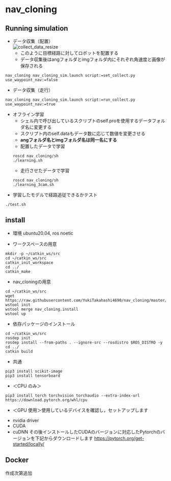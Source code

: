 # nav_cloning

## Running simulation
- データ収集（配置）  
![collect_data_resize](https://github.com/YukiTakahashi4690/nav_cloning/assets/72371474/d3e43a62-31b8-4a51-b581-4c9d201a0ebb)  
    - このように目標経路に対してロボットを配置する
    - データ収集後はangフォルダとimgフォルダ内にそれぞれ角速度と画像が保存される  
```
nav_cloning nav_cloning_sim.launch script:=set_collect.py use_waypoint_nav:=false
```
- データ収集（走行）
```
nav_cloning nav_cloning_sim.launch script:=run_collect.py use_waypoint_nav:=true
```
- オフライン学習
    - シェル内で呼び出しているスクリプトのself.proを使用するデータフォルダ名に変更する
    - スクリプト内のself.dataもデータ数に応じて数値を変更させる
    - **angフォルダ名とimgフォルダ名は同一名にする**
    - 配置したデータで学習
    ```
    roscd nav_cloning/sh
    ./learning.sh
    ```  
    - 走行させたデータで学習
    ```
    roscd nav_cloning/sh
    ./learning_3cam.sh
    ```
- 学習したモデルで経路追従できるかテスト
```
./test.sh
```

## install
* 環境 ubuntu20.04, ros noetic

* ワークスペースの用意
```
mkdir -p ~/catkin_ws/src
cd ~/catkin_ws/src
catkin_init_workspace
cd ../
catkin_make
```
* nav_cloningの用意
```
cd ~/catkin_ws/src
wget https://raw.githubusercontent.com/YukiTakahashi4690/nav_cloning/master/nav_cloning.install
wstool init
wstool merge nav_cloning.install
wstool up
```
* 依存パッケージのインストール
```
cd ~/catkin_ws/src
rosdep init
rosdep install --from-paths . --ignore-src --rosdistro $ROS_DISTRO -y
cd ../
catkin build
```
* 共通
```
pip3 install scikit-image
pip3 install tensorboard
```
* ＜CPU のみ＞
```
pip3 install torch torchvision torchaudio --extra-index-url https://download.pytorch.org/whl/cpu
```
* ＜GPU 使用＞使用しているデバイスを確認し，セットアップします
- nvidia driver
- CUDA
- cuDNN
その後インストールしたCUDAのバージョンに対応したPytorchのバージョンを下記からダウンロードします
https://pytorch.org/get-started/locally/
## Docker
作成次第追加
